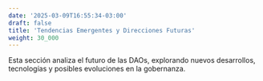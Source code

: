 ```yaml
---
date: '2025-03-09T16:55:34-03:00'
draft: false
title: 'Tendencias Emergentes y Direcciones Futuras'
weight: 30_000
---
```


Esta sección analiza el futuro de las DAOs, explorando nuevos desarrollos, tecnologías y posibles evoluciones en la gobernanza.

